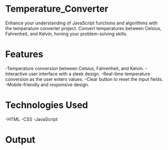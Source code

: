 # Temperature_Converter
Enhance your understanding of JavaScript functions and algorithms with the temperature converter project. Convert temperatures between Celsius, Fahrenheit, and Kelvin, honing your problem-solving skills.
# Features
-Temperature conversion between Celsius, Fahrenheit, and Kelvin.
-Interactive user interface with a sleek design.
-Real-time temperature conversion as the user enters values.
-Clear button to reset the input fields.
-Mobile-friendly and responsive design.
# Technologies Used
-HTML
-CSS
-JavaScript
# Output
